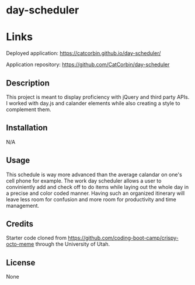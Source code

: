 # day-scheduler

# Links
Deployed application:
https://catcorbin.github.io/day-scheduler/

Application repository:
https://github.com/CatCorbin/day-scheduler

## Description

This project is meant to display proficiency with jQuery and third party APIs. I worked with day.js and calander elements while also creating a style to complement them.

## Installation

N/A

## Usage

This schedule is way more advanced than the average calandar on one's cell phone for example. The work day scheduler allows a user to conviniently add and check off to do items while laying out the whole day in a precise and color coded manner. Having such an organized itinerary will leave less room for confusion and more room for productivity and time management.

## Credits

Starter code cloned from https://github.com/coding-boot-camp/crispy-octo-meme through the University of Utah.

## License

None